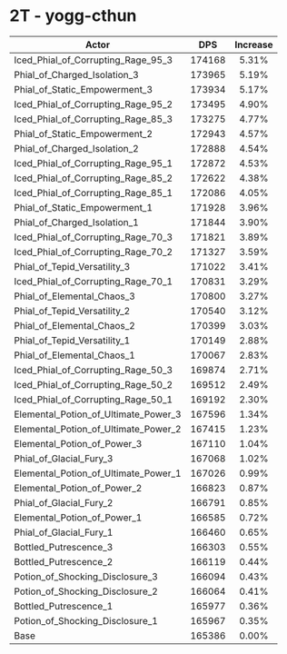 # 2T - yogg-cthun
| Actor | DPS | Increase |
|---|:---:|:---:|
|Iced_Phial_of_Corrupting_Rage_95_3|174168|5.31%|
|Phial_of_Charged_Isolation_3|173965|5.19%|
|Phial_of_Static_Empowerment_3|173934|5.17%|
|Iced_Phial_of_Corrupting_Rage_95_2|173495|4.90%|
|Iced_Phial_of_Corrupting_Rage_85_3|173275|4.77%|
|Phial_of_Static_Empowerment_2|172943|4.57%|
|Phial_of_Charged_Isolation_2|172888|4.54%|
|Iced_Phial_of_Corrupting_Rage_95_1|172872|4.53%|
|Iced_Phial_of_Corrupting_Rage_85_2|172622|4.38%|
|Iced_Phial_of_Corrupting_Rage_85_1|172086|4.05%|
|Phial_of_Static_Empowerment_1|171928|3.96%|
|Phial_of_Charged_Isolation_1|171844|3.90%|
|Iced_Phial_of_Corrupting_Rage_70_3|171821|3.89%|
|Iced_Phial_of_Corrupting_Rage_70_2|171327|3.59%|
|Phial_of_Tepid_Versatility_3|171022|3.41%|
|Iced_Phial_of_Corrupting_Rage_70_1|170831|3.29%|
|Phial_of_Elemental_Chaos_3|170800|3.27%|
|Phial_of_Tepid_Versatility_2|170540|3.12%|
|Phial_of_Elemental_Chaos_2|170399|3.03%|
|Phial_of_Tepid_Versatility_1|170149|2.88%|
|Phial_of_Elemental_Chaos_1|170067|2.83%|
|Iced_Phial_of_Corrupting_Rage_50_3|169874|2.71%|
|Iced_Phial_of_Corrupting_Rage_50_2|169512|2.49%|
|Iced_Phial_of_Corrupting_Rage_50_1|169192|2.30%|
|Elemental_Potion_of_Ultimate_Power_3|167596|1.34%|
|Elemental_Potion_of_Ultimate_Power_2|167415|1.23%|
|Elemental_Potion_of_Power_3|167110|1.04%|
|Phial_of_Glacial_Fury_3|167068|1.02%|
|Elemental_Potion_of_Ultimate_Power_1|167026|0.99%|
|Elemental_Potion_of_Power_2|166823|0.87%|
|Phial_of_Glacial_Fury_2|166791|0.85%|
|Elemental_Potion_of_Power_1|166585|0.72%|
|Phial_of_Glacial_Fury_1|166460|0.65%|
|Bottled_Putrescence_3|166303|0.55%|
|Bottled_Putrescence_2|166119|0.44%|
|Potion_of_Shocking_Disclosure_3|166094|0.43%|
|Potion_of_Shocking_Disclosure_2|166064|0.41%|
|Bottled_Putrescence_1|165977|0.36%|
|Potion_of_Shocking_Disclosure_1|165967|0.35%|
|Base|165386|0.00%|
